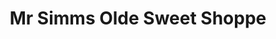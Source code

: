 ---
title: "Mr Simms Olde Sweet Shoppe"
url: /bury-st-edmunds/mr-simms-olde-sweet-shoppe/
shop: Süßwaren
---